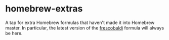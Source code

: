 homebrew-extras
===============

A tap for extra Homebrew formulas that haven't made it into Homebrew master. In particular, the latest version of the [frescobaldi](http://www.frescobaldi.org) formula will always be here.
